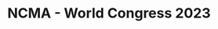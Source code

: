 ---
title: "NCMA - World Congress 2023"
organizer: "NCMA"
url-link: "https://ncmahq.org/Web/Web/Events/World-Congress.aspx"
description: "World Congress is the Nation's premier training and networking event for contract management, procurement, and acquisition professionals. Nearly 3,000 participants from government (federal, state, and local), industry, and commercial business come together at all career levels."
start-time: "2023-07-24T09:00:00-00:00"
end-time: "2023-07-24T17:00:00-00:00"
event-type: "In-person"
gov-only: "false"
is-external: "true"
---